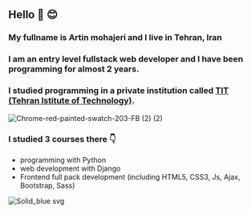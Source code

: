 ## Hello 🤚 😊
### My fullname is Artin mohajeri and I live in Tehran, Iran
### I am an entry level fullstack web developer and I have been programming for almost 2 years. 
### I studied programming in a private institution called [TIT (Tehran Istitute of Technology)](https://www.linkedin.com/company/mft-tit/people/).
![Chrome-red-painted-swatch-203-FB (2) (2)](https://user-images.githubusercontent.com/95845593/226827146-a5c7abde-57a1-49c0-9d41-26b2966c583c.png)

### I studied 3 courses there 👇
* programming with Python
* web development with Django
* Frontend full pack development (including HTML5, CSS3, Js, Ajax, Bootstrap, Sass)

![Solid_blue svg](https://user-images.githubusercontent.com/95845593/226827645-b4dc6ae5-80dc-43bd-a152-61578b6f77f2.png)
